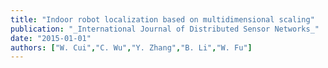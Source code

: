 ```yaml
---
title: "Indoor robot localization based on multidimensional scaling"
publication: "_International Journal of Distributed Sensor Networks_"
date: "2015-01-01"
authors: ["W. Cui","C. Wu","Y. Zhang","B. Li","W. Fu"]
---
```

